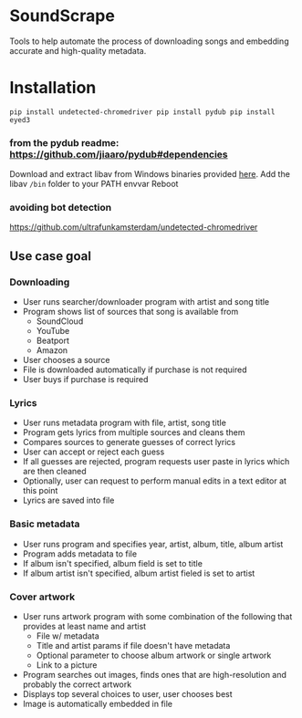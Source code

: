 # SoundScrape
Tools to help automate the process of downloading songs and embedding accurate and high-quality metadata.

# Installation
`
pip install undetected-chromedriver
pip install pydub
pip install eyed3
`

### from the pydub readme: https://github.com/jiaaro/pydub#dependencies
Download and extract libav from Windows binaries provided [here](http://builds.libav.org/windows/).
Add the libav `/bin` folder to your PATH envvar
Reboot

### avoiding bot detection
https://github.com/ultrafunkamsterdam/undetected-chromedriver

## Use case goal

### Downloading
- User runs searcher/downloader program with artist and song title
- Program shows list of sources that song is available from
    - SoundCloud
    - YouTube
    - Beatport
    - Amazon
- User chooses a source
- File is downloaded automatically if purchase is not required
- User buys if purchase is required

### Lyrics
- User runs metadata program with file, artist, song title
- Program gets lyrics from multiple sources and cleans them
- Compares sources to generate guesses of correct lyrics
- User can accept or reject each guess
- If all guesses are rejected, program requests user paste in lyrics which are then cleaned
- Optionally, user can request to perform manual edits in a text editor at this point
- Lyrics are saved into file

### Basic metadata
- User runs program and specifies year, artist, album, title, album artist
- Program adds metadata to file
- If album isn't specified, album field is set to title
- If album artist isn't specified, album artist fieled is set to artist

### Cover artwork
- User runs artwork program with some combination of the following that provides at least name and artist
    - File w/ metadata
    - Title and artist params if file doesn't have metadata
    - Optional parameter to choose album artwork or single artwork
    - Link to a picture
- Program searches out images, finds ones that are high-resolution and probably the correct artwork
- Displays top several choices to user, user chooses best
- Image is automatically embedded in file
